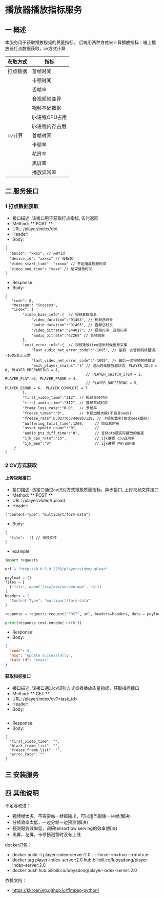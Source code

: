 # 播放器播放指标服务

## 一 概述
本服务用于获取播放视频的质量指标。
后端用两种方式来计算播放指标：端上播放器打点数据获取，cv方式计算

| 获取方式 | 指标    |
|------|-------|
| 打点数据 | 首帧时间  |
|      | 卡顿时间  |
|      | 丢帧率   |
|      | 音视频帧差异 |
|      | 视频基础数据 |
|      | ijk进程CPU占用 |
|      | ijk进程内存占用|
| cv计算 | 首帧时间  |
|      | 卡顿率   |
|      | 花屏率|
|      |黑屏率|
|      | 播放异常率 |

## 二 服务接口
### 1 打点数据获取
- 接口描述: 该接口用于获取打点指标, 实时返回
- Method: ** POST **
- URL: /player/index/dot
- Header:
- Body: 
```json5
{
  "buvid": "xxxx", // 用户id
  "device_id": "xxxxx" // 设备ID
  "video_start_time": "xxxxx" // 开始播放视频时间
  "video_end_time": "xxxx" // 结束播放时间
}
```

- Response:
- Body:
```json5
{
   "code": 0,
   "message": "Success",
   "index": {
        "video_base_info":{  // 视频基础信息
            "video_duration":"91463", // 视频总时长
            "audio_duration":"91463", // 音频总时长
            "video_bitrate":"244017", // 视频码率，音频码率
            "audio_bitrate":"67269" // 音频码率
        },
        "exit_error_info":{  // 视频播放item退出时候信息采集
            "last_audio_net_error_code":"-1005", // 最后一次音频网络错误， -1005表示正常
            "last_video_net_error_code":"-1005", // 最后一次视频网络错误
            "exit_player_status":"3" // 退出时候播放器状态，PLAYER_IDLE = 0, PLAYER_PREPAREING = 1, 
                                     // PLAYER_SWITCH_ITEM = 2, PLAYER_PLAY =3, PLAYER_PAUSE = 4, 
                                     // PLAYER_BUFFERING = 5, PLAYER_ERROR = 6， PLAYER_COMPLETE = 7
        },
        "first_video_time":"312", // 视频首帧时间
        "first_audio_time":"312", // 音频首帧时间
        "frame_loss_rate":"0.0",  // 丢帧率
        "freeze_times":"0",       // 卡顿加载次数(不包含seek)
        "freeze_rate":0.0277637440867129, // 卡顿加载率(包含seek后的)
        "buffering_total_time":1209,     // 加载总时长
        "asset_update_count":"0",        // 
        "audio_pts_diff_time":"0",       // 音频pts跟实际播放的偏差
        "ijk_cpu_rate":"15",             // ijk进程 cpu占用率
        "ijk_mem":"0"                    // ijk进程 内存占用率
    }
}
```
### 2 CV方式获取
#### 上传视频接口
- 接口描述: 该接口通过cv识别方式播放质量指标，异步接口, 上传视频文件接口
- Method: ** POST **
- URL: /player/video/upload
- Header:
```json5
{"Content-Type": "multipart/form-data"}
```
- Body: 
```json5
{
  "file":  [] // 视频文件
}
```
- example
```python
import requests

url = "http://0.0.0.0:2233/player/video/upload"

payload = {}
files = [
  ('file', open('/xxx/xxx/screen.mp4','rb'))
]
headers = {
  "Content-Type": "multipart/form-data"
}

response = requests.request("POST", url, headers=headers, data = payload, files = files)

print(response.text.encode('utf8'))

```
- Response:
- Body:
```json
{
  "code": 0,
  "msg": "update successfully",
  "task_id": "xxxxx"
}
```

#### 获取指标接口
- 接口描述: 该接口通过cv识别方式或者播放质量指标，获取指标接口
- Method: ** GET **
- URL: /player/index/cv?<task_id>
- Header:
- Body: 
```json

```

- Response:
- Body:
```json5
{
  "first_video_time": "",
  "black_frame_list": "",
  "freeze_frame_list": "",
  "error_rate": ""
}
```

## 三 安装服务

## 四 其他说明
不足与改进：
- 视频帧太多，不需要每一帧都输出，可以适当删除一些帧(解决)
- 分帧效率太低，一边分帧一边预测(解决)
- 预测服务效率低，调研tensorflow serving的效率(解决)
- 黑屏，花屏，卡顿预测暂时没有上线

docker打包：
- docker build  -t player-index-server:2.0 . --force-rm=true --rm=true
- docker tag player-index-server:2.0 hub.bilibili.co/luoyadong/player-index-server:2.0
- docker push hub.bilibili.co/luoyadong/player-index-server:2.0

依赖文档：
- https://kkroening.github.io/ffmpeg-python/













